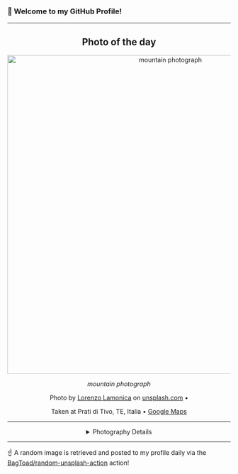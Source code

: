 ### 👋 Welcome to my GitHub Profile!

----
<div align="center">

## Photo of the day
  
  <a href="https://unsplash.com/photos/mountain-photograph-PJAXlV_H8-4"><img width="720" src="https://images.unsplash.com/photo-1578039389692-1a498d55df0e?crop=entropy&cs=tinysrgb&fit=max&fm=jpg&ixid=M3w1OTQ0OTd8MHwxfHJhbmRvbXx8fHx8fHx8fDE3NTgwODk0NjF8&ixlib=rb-4.1.0&q=80&w=1080" alt="mountain photograph"></a>
  
  <em>mountain photograph</em>
  
  <em></em>

  Photo by [Lorenzo Lamonica](null) on [unsplash.com](https://unsplash.com/) • 
  
  Taken at Prati di Tivo, TE, Italia • [Google Maps](https://www.google.com/maps/search/?api=1&query=42.4995707,13.5596485)
  
  ---
  
<details>
<summary>Photography Details</summary>
  
| Parameter     | Value |
| ------------- | ----- |
| Camera Model  | Canon EOS 500D |
| Exposure Time | 8 |
| Aperture      | 2.8 |
| Focal Length  | 11.0 |
| ISO           | 1600 |
| Location      | Prati di Tivo, TE, Italia (Italia) |
| Coordinates   | Latitude 42.4995707, Longitude 13.5596485 |

</details>

</div>

----

☝️ A random image is retrieved and posted to my profile daily via the [BagToad/random-unsplash-action](https://github.com/BagToad/random-unsplash-action) action!
